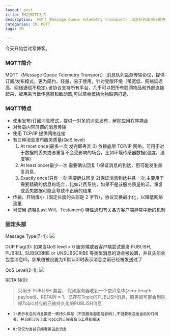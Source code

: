 ```yaml
---
layout: post
title: IM之MQTT入门
description:  MQTT（Message Queue Telemetry Transport）,消息队列遥测传输协议，提供订阅/发布模式，更为简约、轻量，易于使用，针对受限环境（带宽低、网络延迟高、网络通信不稳定).该协议支持所有平台，几乎可以把所有联网物品和外部连接起来，被用来当做传感器和致动器,可以简单概括为物联网打造.
categories: IM，MQTT
tags: IM

---
```

今天开始尝试写博客。
### MQTT简介

 MQTT（Message Queue Telemetry Transport）,消息队列遥测传输协议，提供订阅/发布模式，更为简约、轻量，易于使用，针对受限环境（带宽低、网络延迟高、网络通信不稳定).该协议支持所有平台，几乎可以把所有联网物品和外部连接起来，被用来当做传感器和致动器,可以简单概括为物联网打造.

### MQTT特点

- 使用发布/订阅消息模式，提供一对多的消息发布，解除应用程序耦合
- 对负载内容屏蔽的消息传输
- 使用 TCP/IP 提供网络连接
- 有三种消息发布服务质量(QoS level)
    1. At most once(最多一次 发完即丢弃 0) 依赖底层 TCP/IP 网络，可用于对于数据的丢失或者重复不会受影响的场合，比如环境传感器数据(温度，湿度等)
    2. At least once(最少一次 需要确认回复 1)保证消息的到达，但可能发生重复消息，
    3. Exactly once(只有一次 需要确认回复 2)保证消息到达并且一次,主要用于需要精确的信息的场合，比如计费系统，如果不是该服务质量的话，重复或丢失数据可能会导致不正确的结果
- 传输，开销很小（固定长度的头部是 2 字节），协议交换最小化，以降低网络流量
- 可使用 遗嘱(Last Will、Testament) 特性通知有关各方客户端异常中断的机制

### 固定头部

Message Type(7-4):
![](http://p1.bqimg.com/4851/9b7302d4ffa2632b.png)

DUP Flag(3):
 如果当QoS level > 0 服务端或者客户端尝试重发 PUBLISH, PUBREL, SUBSCRIBE or UNSUBSCRIBE 等类型消息的话会被设置，并且头部会包含消息ID。如果值被设置为1(默认0)时表示消息之前已经被发送过了
 
QoS Level(2-1):
![](http://i1.piimg.com/4851/748e13997c537a81.png)

RETAIN(0):

>只用于 PUBLISH 类型，
>假如服务器收到一个空消息体(zero-length payload)、RETAIN = 1、已存在Topic的PUBLISH消息，服务器可能会删除掉Topic对应的已被持久化的PUBLISH消息

*     1:表示发送的消息需要一直持久保存（不受服务器重启影响),不但要发送给当前的订阅者，并且新订阅了此Topic的订阅者会马上得到推送
*     0:仅仅为当前订阅者推送此消息   



